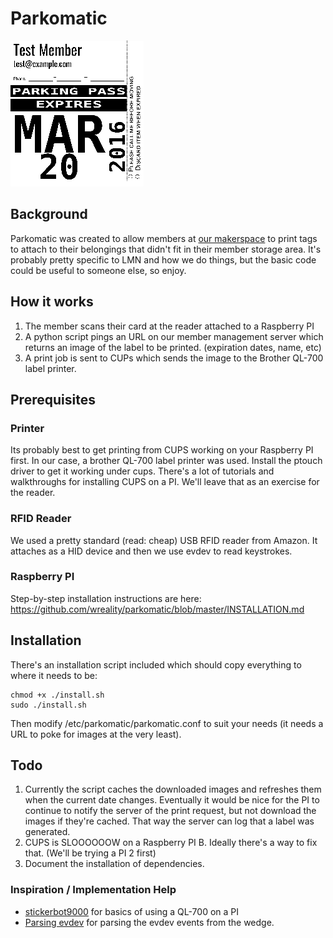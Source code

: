 # Parkomatic
![alt text](https://github.com/wreality/parkomatic/raw/master/pass-example-small.png "Example Parking Pass")

## Background
Parkomatic was created to allow members at [our makerspace](https://www.lansingmakersnetwork.org) to print tags to attach to their belongings that didn't fit in their member storage area.   It's probably pretty specific to LMN and how we do things, but the basic code could be useful to someone else, so enjoy.

## How it works

1. The member scans their card at the reader attached to a Raspberry PI
2. A python script pings an URL on our member management server which returns an image of the label to be printed. (expiration dates, name, etc)
3. A print job is sent to CUPs which sends the image to the Brother QL-700 label printer.

## Prerequisites
### Printer
Its probably best to get printing from CUPS working on your Raspberry PI first.  In our case, a brother QL-700 label printer was used.  Install the ptouch driver to get it working under cups. There's a lot of tutorials and walkthroughs for installing CUPS on a PI.  We'll leave that as an exercise for the reader.

### RFID Reader
We used a pretty standard (read: cheap) USB RFID reader from Amazon.  It attaches as a HID device and then we use evdev to read keystrokes.

### Raspberry PI
Step-by-step installation instructions are here: https://github.com/wreality/parkomatic/blob/master/INSTALLATION.md
## Installation
There's an installation script included which should copy everything to where it needs to be:
```
chmod +x ./install.sh 
sudo ./install.sh
```

Then modify /etc/parkomatic/parkomatic.conf to suit your needs (it needs a URL to poke for images at the very least).
## Todo

1. Currently the script caches the downloaded images and refreshes them when the current date changes.  Eventually it would be nice for the PI to continue to notify the server of the print request, but not download the images if they're cached.  That way the server can log that a label was generated.
2. CUPS is SLOOOOOOW on a Raspberry PI B.  Ideally there's a way to fix that. (We'll be trying a PI 2 first)
3. Document the installation of dependencies.

### Inspiration / Implementation Help

 * [stickerbot9000](https://github.com/Denhac/Stickerbot9000) for basics of using a QL-700 on a PI
 * [Parsing evdev](https://gist.github.com/oliversalzburg/5111996) for parsing the evdev events from the wedge.
 
